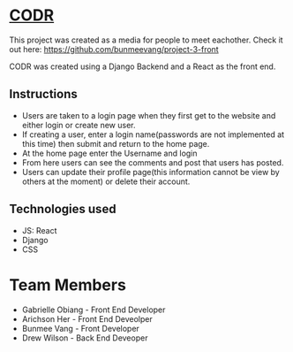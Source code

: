 # [CODR](https://bunmeevang.github.io/project-3-front/)
This project was created as a media for people to meet eachother. 
Check it out here: https://github.com/bunmeevang/project-3-front

CODR was created using a Django Backend and a React as the front end.

## Instructions
- Users are taken to a login page when they first get to the website and either login or create new user.
- If creating a user, enter a login name(passwords are not implemented at this time) then submit and return to the home page.
- At the home page enter the Username and login
- From here users can see the comments and post that users has posted.
- Users can update their profile page(this information cannot be view by others at the moment) or delete their account.



## Technologies used
- JS: React
- Django
- CSS

# Team Members
- Gabrielle Obiang - Front End Developer
- Arichson Her - Front End Deveolper
- Bunmee Vang - Front Developer
- Drew Wilson - Back End Deveoper


